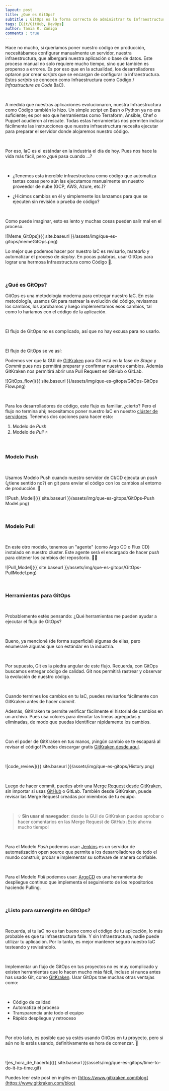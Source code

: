 ```yaml
---
layout: post
title: ¿Qué es GitOps?
subtitle : GitOps es la forma correcta de administrar tu Infraestructura como Código (IaC). Es muy importante que le des amor a la infraestructura como código, de la misma forma que cuidas al código de tu aplicación.
tags: [Git/GitHub, DevOps]
author: Tania R. Zúñiga
comments : true
---
```


Hace no mucho, si queríamos poner nuestro código en producción, necesitábamos configurar manualmente un servidor, nuestra infraestructura, que albergará nuestra aplicación o base de datos. Este proceso manual no solo requiere mucho tiempo, sino que también es propenso a errores. Es por eso que en la actualidad, los desarrolladores optaron por crear *scripts* que se encargan de configurar la infraestructura. Estos *scripts* se conocen como Infraestructura como Código / *Infrastructure as Code* (IaC).

<br>

A medida que nuestras aplicaciones evolucionaron, nuestra Infraestructura como Código también lo hizo. Un simple *script* en Bash o Python ya no era suficiente; es por eso que herramientas como Terraform, Ansible, Chef o Puppet acudieron al rescate. Todas estas herramientas nos permiten indicar fácilmente las instrucciones que nuestra infraestructura necesita ejecutar para preparar el servidor donde alojaremos nuestro código.

<br>

Por eso, IaC es el estándar en la industria el día de hoy. Pues nos hace la vida más fácil, pero ¿qué pasa cuando ...?

<br>

- ¿Tenemos esta increíble infraestructura como código que automatiza tantas cosas pero aún las ejecutamos manualmente en nuestro proveedor de nube (GCP, AWS, Azure, etc.)?

- ¿Hicimos cambios en él y simplemente los lanzamos para que se ejecuten sin revisión o prueba de código?

<br>

Como puede imaginar, esto es lento y muchas cosas pueden salir mal en el proceso.

![Meme_GitOps]({{ site.baseurl }}/assets/img/que-es-gitops/memeGitOps.png)


Lo mejor que podemos hacer por nuestro IaC es revisarlo, *testearlo* y automatizar el proceso de *deploy*. En pocas palabras, usar GitOps para lograr una hermosa Infraestructura como Código 💙.

<br>

<h3>¿Qué es GitOps?</h3>

GitOps es una metodología moderna para entregar nuestro IaC. En esta metodología, usamos Git para rastrear la evolución del código, revisamos los cambios, los aprobamos y luego implementamos esos cambios, tal como lo haríamos con el código de la aplicación.

<br>

El flujo de GitOps no es complicado, así que no hay excusa para no usarlo.

<br>

El flujo de GitOps se ve así:

Podemos ver que la GUI de [GitKraken](https://gitkraken.link/tanx) para Git está en la fase de *Stage* y *Commit* pues nos permitirá preparar y confirmar nuestros cambios. Además GitKraken nos permitirá abrir una Pull Request en GitHub o GitLab.

![GitOps_flow]({{ site.baseurl }}/assets/img/que-es-gitops/GitOps-GitOps Flow.png)

<br>

Para los desarrolladores de código, este flujo es familiar, ¿cierto? Pero el flujo no termina ahí; necesitamos poner nuestro IaC en nuestro [clúster de servidores](https://es.wikipedia.org/wiki/Cl%C3%BAster_de_computadoras). Tenemos dos opciones para hacer esto:

1. Modelo de *Push*
2. Modelo de *Pull* ⭐️

<br>

<h3>Modelo Push</h3>

<br>

Usamos Modelo Push cuando nuestro servidor de CI/CD ejecuta un *push* (¿tiene sentido no?) en git para enviar el código con los cambios al entorno de producción. 🥳

![Push_Model]({{ site.baseurl }}/assets/img/que-es-gitops/GitOps-Push Model.png)

<br>

<h3>Modelo Pull</h3>

<br>

En este otro modelo, tenemos un "agente" (como Argo CD o Flux CD) instalado en nuestro cluster. Este agente será el encargado de hacer *push* para obtener los cambios del repositorio. 🥳🥳

![Pull_Model]({{ site.baseurl }}/assets/img/que-es-gitops/GitOps-PullModel.png)

<br>

<h3>Herramientas para GitOps</h3>

<br>

Probablemente estés pensando: ¿Qué herramientas me pueden ayudar a ejecutar el flujo de GitOps?

<br>

Bueno, ya mencioné (de forma superficial) algunas de ellas, pero enumeraré algunas que son estándar en la industria.

<br>

Por supuesto, Git es la piedra angular de este flujo. Recuerda, con GitOps buscamos entregar código de calidad. Git nos permitirá rastrear y observar la evolución de nuestro código.

<br>

Cuando termines los cambios en tu IaC, puedes revisarlos fácilmente con GitKraken antes de hacer *commit*.

Además, GitKraken te permite verificar fácilmente el historial de cambios en un archivo. Pues usa colores para denotar las líneas agregadas y eliminadas, de modo que puedas identificar rápidamente los cambios.

<br>

Con el poder de GitKraken en tus manos, ¡ningún cambio se te escapará al revisar el código! Puedes descargar gratis [GitKraken desde aquí](https://gitkraken.link/tanx).

<br>

![code_review]({{ site.baseurl }}/assets/img/que-es-gitops/History.png)

<br>

Luego de hacer commit, puedes abrir una [Merge Request desde GitKraken](https://www.gitkraken.com/learn/git/tutorials/what-is-a-pull-request-in-git), sin importar si usas [GitHub](https://www.gitkraken.com/learn/git/problems/github-pull-requests) o GitLab. También desde GitKraken, puede revisar las Merge Request creadas por miembros de tu equipo.

<br>

> 💡 **Sin usar el navegador**: desde la GUI de GitKraken puedes aprobar o hacer comentarios en las Merge Request de GitHub ¡Esto ahorra mucho tiempo!

<br>

Para el Modelo *Push* podemos usar: [Jenkins](https://www.jenkins.io/) es un servidor de automatización open source que permite a los desarrolladores de todo el mundo construir, probar e implementar su software de manera confiable.

<br>

Para el Modelo *Pull*  podemos usar: [ArgoCD](https://argo-cd.readthedocs.io/en/stable/) es una herramienta de despliegue continuo que implementa el seguimiento de los repositorios haciendo Pulling.

<br>

<h3>¿Listo para sumergirte en GitOps?</h3>

<br>

Recuerda, si tu IaC no es tan bueno como el código de tu aplicación, lo más probable es que tu infraestructura falle. Y sin Infraestructura, nadie puede utilizar tu aplicación. Por lo tanto, es mejor mantener seguro nuestro IaC testeando y revisándolo.

<br>

Implementar un flujo de GitOps en tus proyectos no es muy complicado y existen herramientas que lo hacen mucho más fácil, incluso si nunca antes has usado Git, como [GitKraken](https://gitkraken.link/tanx). Usar GitOps trae muchas otras ventajas como:

<br>

- Código de calidad
- Automatiza el proceso
- Transparencia ante todo el equipo
- Rápido despliegue y retroceso

<br>

Por otro lado, es posible que ya estés usando GitOps en tu proyecto, pero si aún no lo estás usando, definitivamente es hora de comenzar. 🚀

<br>

![es_hora_de_hacerlo]({{ site.baseurl }}/assets/img/que-es-gitops/time-to-do-it-its-time.gif)

Puedes leer este post en inglés en [https://www.gitkraken.com/blog](https://www.gitkraken.com/blog)